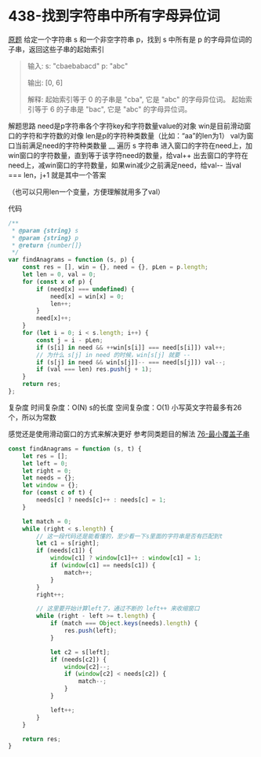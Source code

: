 # 438-找到字符串中所有字母异位词

[原题](https://leetcode-cn.com/problems/find-all-anagrams-in-a-string)
给定一个字符串 s 和一个非空字符串 p，找到 s 中所有是 p 的字母异位词的子串，返回这些子串的起始索引

> 输入:
> s: "cbaebabacd" p: "abc"
>
> 输出:
> [0, 6]
>
> 解释:
> 起始索引等于 0 的子串是 "cba", 它是 "abc" 的字母异位词。
> 起始索引等于 6 的子串是 "bac", 它是 "abc" 的字母异位词。


解题思路
need是p字符串各个字符key和字符数量value的对象
win是目前滑动窗口的字符和字符数的对像
len是p的字符种类数量（比如：“aa”的len为1）
val为窗口当前满足need的字符种类数量
__
遍历 s 字符串
进入窗口的字符在need上，加win窗口的字符数量，直到等于该字符need的数量，给val++
出去窗口的字符在need上，减win窗口的字符数量，如果win减少之前满足need，给val--
当val === len，j+1 就是其中一个答案

（也可以只用len一个变量，方便理解就用多了val）

代码

```javascript
/**
 * @param {string} s
 * @param {string} p
 * @return {number[]}
 */
var findAnagrams = function (s, p) {
    const res = [], win = {}, need = {}, pLen = p.length;
    let len = 0, val = 0;
    for (const x of p) {
        if (need[x] === undefined) {
            need[x] = win[x] = 0;
            len++;
        }
        need[x]++;
    }
    for (let i = 0; i < s.length; i++) {
        const j = i - pLen;
        if (s[i] in need && ++win[s[i]] === need[s[i]]) val++;
        // 为什么 s[j] in need 的时候，win[s[j] 就要 -- 
        if (s[j] in need && win[s[j]]-- === need[s[j]]) val--;
        if (val === len) res.push(j + 1);
    }
    return res;
};

```
复杂度
时间复杂度：O(N) s的长度
空间复杂度：O(1) 小写英文字符最多有26个，所以为常数

感觉还是使用滑动窗口的方式来解决更好
参考同类题目的解法 [76-最小覆盖子串](./76-最小覆盖子串.md)
```javascript
const findAnagrams = function (s, t) {
    let res = [];
    let left = 0;
    let right = 0;
    let needs = {};
    let window = {};
    for (const c of t) {
        needs[c] ? needs[c]++ : needs[c] = 1;
    }

    let match = 0;
    while (right < s.length) {
        // 这一段代码还是能看懂的，至少看一下s里面的字符串是否有匹配到t
        let c1 = s[right];
        if (needs[c1]) {
            window[c1] ? window[c1]++ : window[c1] = 1;
            if (window[c1] == needs[c1]) {
                match++;
            }
        }
        right++;

        // 这里要开始计算left了，通过不断的 left++ 来收缩窗口
        while (right - left >= t.length) {
            if (match === Object.keys(needs).length) {
                res.push(left);
            }

            let c2 = s[left];
            if (needs[c2]) {
                window[c2]--;
                if (window[c2] < needs[c2]) {
                    match--;
                }
            }

            left++;
        }
    }

    return res;
}
```
